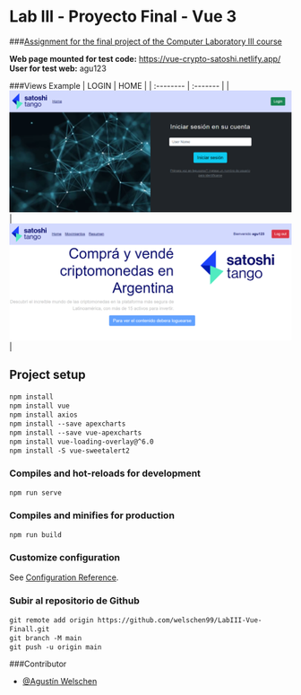# Lab lll - Proyecto Final - Vue 3

###[Assignment for the final project of the Computer Laboratory III course](https://docs.google.com/document/d/19ZKeSIIHnpYRTzKMfWqzJCE-F-JxYznScslNWIlZQYg/edit)

**Web page mounted for test code:**  https://vue-crypto-satoshi.netlify.app/
**User for test web:** agu123


###Views Example
| LOGIN | HOME     |
| :-------- | :------- |
| ![Logo](src\assets\imagesREADME\login_web.png)|![Logo](src\assets\imagesREADME\home_web.png) |

## Project setup
```
npm install
npm install vue
npm install axios
npm install --save apexcharts
npm install --save vue-apexcharts
npm install vue-loading-overlay@^6.0 
npm install -S vue-sweetalert2
```

### Compiles and hot-reloads for development
```
npm run serve
```

### Compiles and minifies for production
```
npm run build
```

### Customize configuration
See [Configuration Reference](https://cli.vuejs.org/config/).


### Subir al repositorio de Github
```
git remote add origin https://github.com/welschen99/LabIII-Vue-Finall.git
git branch -M main  
git push -u origin main
```
###Contributor
- [@Agustín Welschen](https://www.github.com/welschen99)
